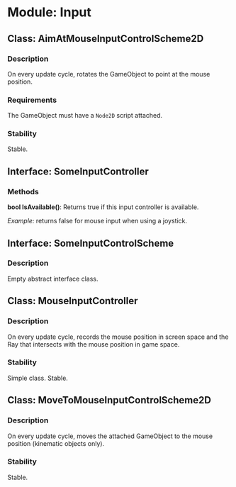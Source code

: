 # Module: Input

## Class: AimAtMouseInputControlScheme2D

### Description

On every update cycle, rotates the GameObject to point at the mouse position.

### Requirements

The GameObject must have a `Node2D` script attached.

### Stability

Stable.


## Interface: SomeInputController

### Methods

**bool IsAvailable()**: Returns true if this input controller is available.

_Example:_ returns false for mouse input when using a joystick.

## Interface: SomeInputControlScheme

### Description

Empty abstract interface class.

## Class: MouseInputController

### Description

On every update cycle, records the mouse position in screen space and the Ray that intersects with the mouse position in game space.

### Stability

Simple class. Stable.

## Class: MoveToMouseInputControlScheme2D

### Description

On every update cycle, moves the attached GameObject to the mouse position (kinematic objects only).

### Stability

Stable.
